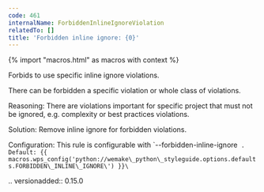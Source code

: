 ```yaml
---
code: 461
internalName: ForbiddenInlineIgnoreViolation
relatedTo: []
title: 'Forbidden inline ignore: {0}'
---
```


{% import "macros.html" as macros with context %}

Forbids to use specific inline ignore violations.

There can be forbidden a specific violation or whole class of
violations.

Reasoning: There are violations important for specific project that must
not be ignored, e.g. complexity or best practices violations.

Solution: Remove inline ignore for forbidden violations.

Configuration: This rule is configurable with
\`--forbidden-inline-ignore` . Default:
 {{ macros.wps_config('python://wemake\_python\_styleguide.options.defaults.FORBIDDEN\_INLINE\_IGNORE\') }}\`

.. versionadded:: 0.15.0